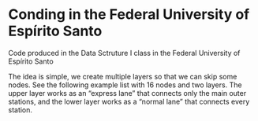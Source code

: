 # Conding in the Federal University of Espírito Santo
Code produced in the Data Sctruture I class in the Federal University of Espírito Santo

The idea is simple, we create multiple layers so that we can skip some nodes. See the following example list with 16 nodes and two layers. The upper layer works as an “express lane” that connects only the main outer stations, and the lower layer works as a “normal lane” that connects every station.